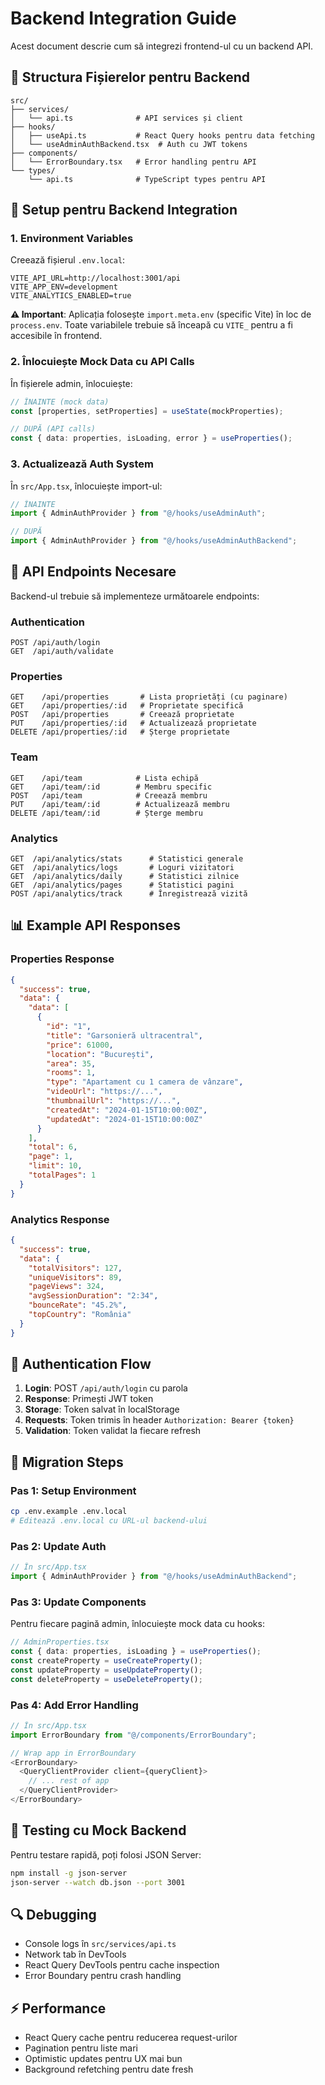 # Backend Integration Guide

Acest document descrie cum să integrezi frontend-ul cu un backend API.

## 📁 Structura Fișierelor pentru Backend

```
src/
├── services/
│   └── api.ts              # API services și client
├── hooks/
│   ├── useApi.ts           # React Query hooks pentru data fetching
│   └── useAdminAuthBackend.tsx  # Auth cu JWT tokens
├── components/
│   └── ErrorBoundary.tsx   # Error handling pentru API
└── types/
    └── api.ts              # TypeScript types pentru API
```

## 🔧 Setup pentru Backend Integration

### 1. Environment Variables

Creează fișierul `.env.local`:

```
VITE_API_URL=http://localhost:3001/api
VITE_APP_ENV=development
VITE_ANALYTICS_ENABLED=true
```

**⚠️ Important**: Aplicația folosește `import.meta.env` (specific Vite) în loc de `process.env`. Toate variabilele trebuie să înceapă cu `VITE_` pentru a fi accesibile în frontend.

### 2. Înlocuiește Mock Data cu API Calls

În fișierele admin, înlocuiește:

```typescript
// ÎNAINTE (mock data)
const [properties, setProperties] = useState(mockProperties);

// DUPĂ (API calls)
const { data: properties, isLoading, error } = useProperties();
```

### 3. Actualizează Auth System

În `src/App.tsx`, înlocuiește import-ul:

```typescript
// ÎNAINTE
import { AdminAuthProvider } from "@/hooks/useAdminAuth";

// DUPĂ
import { AdminAuthProvider } from "@/hooks/useAdminAuthBackend";
```

## 🔌 API Endpoints Necesare

Backend-ul trebuie să implementeze următoarele endpoints:

### Authentication

```
POST /api/auth/login
GET  /api/auth/validate
```

### Properties

```
GET    /api/properties       # Lista proprietăți (cu paginare)
GET    /api/properties/:id   # Proprietate specifică
POST   /api/properties       # Creează proprietate
PUT    /api/properties/:id   # Actualizează proprietate
DELETE /api/properties/:id   # Șterge proprietate
```

### Team

```
GET    /api/team            # Lista echipă
GET    /api/team/:id        # Membru specific
POST   /api/team            # Creează membru
PUT    /api/team/:id        # Actualizează membru
DELETE /api/team/:id        # Șterge membru
```

### Analytics

```
GET  /api/analytics/stats      # Statistici generale
GET  /api/analytics/logs       # Loguri vizitatori
GET  /api/analytics/daily      # Statistici zilnice
GET  /api/analytics/pages      # Statistici pagini
POST /api/analytics/track      # Înregistrează vizită
```

## 📊 Example API Responses

### Properties Response

```json
{
  "success": true,
  "data": {
    "data": [
      {
        "id": "1",
        "title": "Garsonieră ultracentral",
        "price": 61000,
        "location": "București",
        "area": 35,
        "rooms": 1,
        "type": "Apartament cu 1 camera de vânzare",
        "videoUrl": "https://...",
        "thumbnailUrl": "https://...",
        "createdAt": "2024-01-15T10:00:00Z",
        "updatedAt": "2024-01-15T10:00:00Z"
      }
    ],
    "total": 6,
    "page": 1,
    "limit": 10,
    "totalPages": 1
  }
}
```

### Analytics Response

```json
{
  "success": true,
  "data": {
    "totalVisitors": 127,
    "uniqueVisitors": 89,
    "pageViews": 324,
    "avgSessionDuration": "2:34",
    "bounceRate": "45.2%",
    "topCountry": "România"
  }
}
```

## 🔐 Authentication Flow

1. **Login**: POST `/api/auth/login` cu parola
2. **Response**: Primești JWT token
3. **Storage**: Token salvat în localStorage
4. **Requests**: Token trimis în header `Authorization: Bearer {token}`
5. **Validation**: Token validat la fiecare refresh

## 🚀 Migration Steps

### Pas 1: Setup Environment

```bash
cp .env.example .env.local
# Editează .env.local cu URL-ul backend-ului
```

### Pas 2: Update Auth

```typescript
// În src/App.tsx
import { AdminAuthProvider } from "@/hooks/useAdminAuthBackend";
```

### Pas 3: Update Components

Pentru fiecare pagină admin, înlocuiește mock data cu hooks:

```typescript
// AdminProperties.tsx
const { data: properties, isLoading } = useProperties();
const createProperty = useCreateProperty();
const updateProperty = useUpdateProperty();
const deleteProperty = useDeleteProperty();
```

### Pas 4: Add Error Handling

```typescript
// În src/App.tsx
import ErrorBoundary from "@/components/ErrorBoundary";

// Wrap app in ErrorBoundary
<ErrorBoundary>
  <QueryClientProvider client={queryClient}>
    // ... rest of app
  </QueryClientProvider>
</ErrorBoundary>
```

## 🧪 Testing cu Mock Backend

Pentru testare rapidă, poți folosi JSON Server:

```bash
npm install -g json-server
json-server --watch db.json --port 3001
```

## 🔍 Debugging

- Console logs în `src/services/api.ts`
- Network tab în DevTools
- React Query DevTools pentru cache inspection
- Error Boundary pentru crash handling

## ⚡ Performance

- React Query cache pentru reducerea request-urilor
- Pagination pentru liste mari
- Optimistic updates pentru UX mai bun
- Background refetching pentru date fresh
